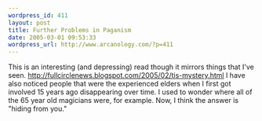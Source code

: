 ```yaml
--- 
wordpress_id: 411
layout: post
title: Further Problems in Paganism
date: 2005-03-01 09:53:33
wordpress_url: http://www.arcanology.com/?p=411
---
```

This is an interesting (and depressing) read though it mirrors things that I've seen. <a href="http://fullcirclenews.blogspot.com/2005/02/tis-mystery.html">http://fullcirclenews.blogspot.com/2005/02/tis-mystery.html</a> I have also noticed people that were the experienced elders when I first got involved 15 years ago disappearing over time. I used to wonder where all of the 65 year old magicians were, for example. Now, I think the answer is "hiding from you."